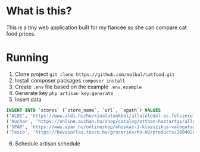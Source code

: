 # What is this?
This is a tiny web application built for my fiancée so she can compare cat food prices.   

# Running
1. Clone project
`git clone https://github.com/molbal/catfood.git`
2. Install composer packages
`composer install`
3. Create `.env` file based on the example `.env.example` 
4. Generate key
`php artisan key:generate` 
5. Insert data
```sql
INSERT INTO `stores` (`store_name`, `url`, `xpath`) VALUES
('ALDI', 'https://www.aldi.hu/hu/kinalatunkbol/allateledel-es-felszereles/allateledel-es-felszereles/reszletes-oldal/ps/p/whiskas-alutasakos-macskaeledel/', 'div.detail-box--price-box--price span.box--value'),
('Auchan', 'https://online.auchan.hu/shop/catalog/otthon-haztartas/allateledel-es-felszereles/macskaeledel/nedves-macskaeledelwhiskas-1-casserole-vegyes-valogatas-teljes-erteku-eledel-felnott-macskaknak-aszpikban-12-x-85-g.p71583/996388.v3608673', 'span.product-prices__new-price[itemprop=''price'']'),
('SPAR', 'https://www.spar.hu/onlineshop/whiskas-1-klasszikus-valogatas-teljes-erteku-nedves-eledel-felnott-macskaknak-martasban-12-x-100-g/p/360183009', 'div.productMainDetailsPriceLabels label.productDetailsPrice'),
('Tesco', 'https://bevasarlas.tesco.hu/groceries/hu-HU/products/2004020163664', 'span.value[data-auto=''price-value'']');
```
6. Schedule artisan schedule